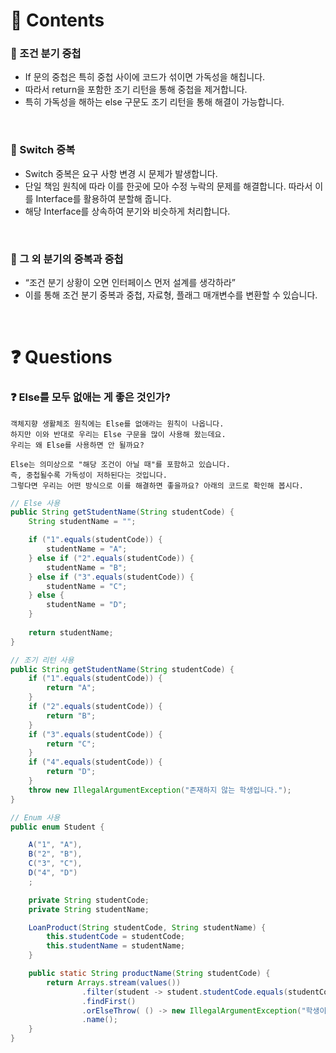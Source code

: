 # 📌 Contents

### 📌 조건 분기 중첩

- If 문의 중첩은 특히 중첩 사이에 코드가 섞이면 가독성을 해칩니다.
- 따라서 return을 포함한 조기 리턴을 통해 중첩을 제거합니다.
- 특히 가독성을 해하는 else 구문도 조기 리턴을 통해 해결이 가능합니다.
<br/>

### 📌 Switch 중복

- Switch 중복은 요구 사항 변경 시 문제가 발생합니다.
- 단일 책임 원칙에 따라 이를 한곳에 모아 수정 누락의 문제를 해결합니다.
따라서 이를 Interface를 활용하여 분할해 줍니다.
- 해당 Interface를 상속하여 분기와 비슷하게 처리합니다.
<br/>

### 📌 그 외 분기의 중복과 중첩

- “조건 분기 상황이 오면 인터페이스 먼저 설계를 생각하라”
- 이를 통해 조건 분기 중복과 중첩, 자료형, 플래그 매개변수를 변환할 수 있습니다.
<br/>

# ❓ Questions

### ❓ Else를 모두 없애는 게 좋은 것인가?

```
객체지향 생활체조 원칙에는 Else를 없애라는 원칙이 나옵니다.
하지만 이와 반대로 우리는 Else 구문을 많이 사용해 왔는데요.
우리는 왜 Else를 사용하면 안 될까요?

Else는 의미상으로 "해당 조건이 아닐 때"를 포함하고 있습니다.
즉, 중첩될수록 가독성이 저하된다는 것입니다.
그렇다면 우리는 어떤 방식으로 이를 해결하면 좋을까요? 아래의 코드로 확인해 봅시다.
```

```java
// Else 사용
public String getStudentName(String studentCode) {
	String studentName = "";

	if ("1".equals(studentCode)) {
		studentName = "A";
	} else if ("2".equals(studentCode)) {
		studentName = "B";
	} else if ("3".equals(studentCode)) {
		studentName = "C";
	} else {
		studentName = "D";
	}
	
	return studentName;
}

// 조기 리턴 사용
public String getStudentName(String studentCode) {
	if ("1".equals(studentCode)) {
		return "A";
	}
	if ("2".equals(studentCode)) {
		return "B";
	}
	if ("3".equals(studentCode)) {
		return "C";
	}
	if ("4".equals(studentCode)) {
		return "D";
	}
	throw new IllegalArgumentException("존재하지 않는 학생입니다.");
}

// Enum 사용
public enum Student {

    A("1", "A"),
    B("2", "B"),
    C("3", "C"),
    D("4", "D")
    ;

    private String studentCode;
    private String studentName;

    LoanProduct(String studentCode, String studentName) {
        this.studentCode = studentCode;
        this.studentName = studentName;
    }

    public static String productName(String studentCode) {
        return Arrays.stream(values())
                .filter(student -> student.studentCode.equals(studentCode))
                .findFirst()
                .orElseThrow( () -> new IllegalArgumentException("학생이 존재하지 않습니다."))
                .name();
    }
}
```

<br/>
